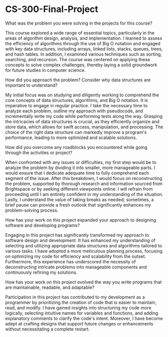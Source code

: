 # CS-300-Final-Project
What was the problem you were solving in the projects for this course?

This course explored a wide range of essential topics, particularly in the areas of algorithm design, analysis, and implementation. I learned to assess the efficiency of algorithms through the use of Big O notation and engaged with key data structures, including arrays, linked lists, stacks, queues, trees, and hash tables. In addition, I examined various techniques such as sorting, searching, and recursion. The course was centered on applying these concepts to solve complex challenges, thereby laying a solid groundwork for future studies in computer science.

How did you approach the problem? Consider why data structures are important to understand?

My initial focus was on studying and diligently working to comprehend the core concepts of data structures, algorithms, and Big O notation. It is imperative to engage in regular practice. I take the necessary time to analyze each problem, outline my approach with pseudocode, and incrementally write my code while performing tests along the way. Grasping the intricacies of data structures is crucial, as they efficiently organize and store data, which allows for swift access, manipulation, and processing. The choice of the right data structure can markedly improve a program's performance, leading to more optimized and scalable solutions.

How did you overcome any roadblocks you encountered while going through the activities or project?

When confronted with any issues or difficulties, my first step would be to analyze the problem by dividing it into smaller, more manageable parts. I would ensure that I dedicate adequate time to fully comprehend each segment of the issue. After this breakdown, I would focus on reconstructing the problem, supported by thorough research and information sourced from Brightspace or by seeking different viewpoints online. I will refrain from proceeding until I am entirely confident in my understanding of the situation. Lastly, I understand the value of taking breaks as needed; sometimes, a brief pause can provide a fresh outlook that significantly enhances my problem-solving process.

How has your work on this project expanded your approach to designing software and developing programs?

Engaging in this project has significantly transformed my approach to software design and development. It has enhanced my understanding of selecting and utilizing appropriate data structures and algorithms tailored to various tasks. I have adopted a more meticulous planning process, focusing on optimizing my code for efficiency and scalability from the outset. Furthermore, this experience has underscored the necessity of deconstructing intricate problems into manageable components and continuously refining my solutions.

How has your work on this project evolved the way you write programs that are maintainable, readable, and adaptable?

Participation in this project has contributed to my development as a programmer by prioritizing the creation of code that is easier to maintain, read, and modify. I have gained insights into structuring my code more logically, selecting intuitive names for variables and functions, and adding explanatory comments to clarify the code's intent. Moreover, I have become adept at crafting designs that support future changes or enhancements without necessitating a complete restart.


